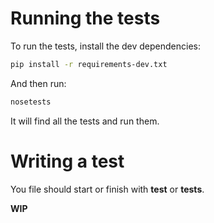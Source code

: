 # Running the tests

To run the tests, install the dev dependencies:

```bash
pip install -r requirements-dev.txt
```

And then run:

```bash
nosetests
```

It will find all the tests and run them.

# Writing a test

You file should start or finish with **test** or **tests**.

**WIP**